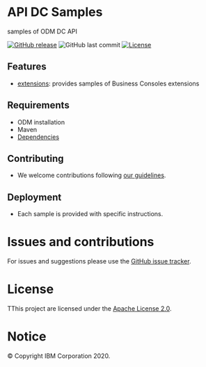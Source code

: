 # API DC Samples

samples of ODM DC API

[![GitHub release](https://img.shields.io/github/release/ODMDev/odm-libs-in-maven.svg)](https://github.com/ODMDev/odm-api-dc/releases)
![GitHub last commit](https://img.shields.io/github/last-commit/ODMDev/odm-api-dc)
[![License](https://img.shields.io/badge/License-Apache%202.0-blue.svg)](https://opensource.org/licenses/Apache-2.0)

## Features
- [extensions](tree/master/extensions):  provides samples of Business Consoles extensions

## Requirements
- ODM installation
- Maven
- [Dependencies](https://github.com/ODMDev/odm-libs-in-maven/blob/master/README.md)

## Contributing
- We welcome contributions following [our guidelines](CONTRIBUTING.md).

## Deployment
- Each sample is provided with specific instructions.

# Issues and contributions
For issues and suggestions please use the [GitHub issue tracker](../../issues).

# License
TThis project are licensed under the [Apache License 2.0](LICENSE).

# Notice
© Copyright IBM Corporation 2020.
